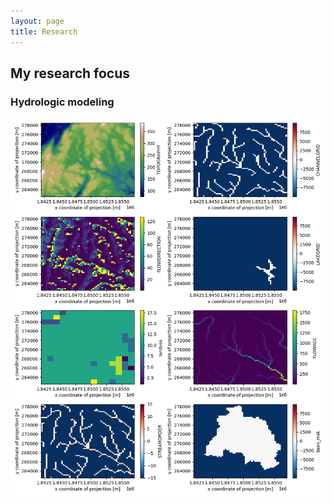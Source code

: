 ```yaml
---
layout: page
title: Research
---
```


## My research focus

### Hydrologic modeling
![](/static/img/fulldom_input.png)

